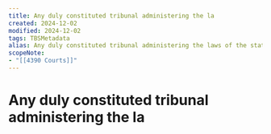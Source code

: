 ```yaml
---
title: Any duly constituted tribunal administering the la
created: 2024-12-02
modified: 2024-12-02
tags: TBSMetadata
alias: Any duly constituted tribunal administering the laws of the state or nation.
scopeNote:
- "[[4390 Courts]]"
---
```

# Any duly constituted tribunal administering the la
